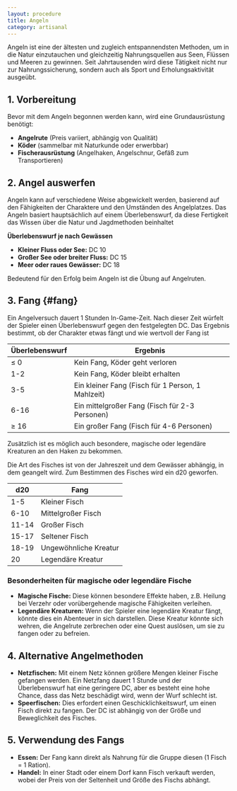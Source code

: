 ```yaml
---
layout: procedure
title: Angeln
category: artisanal
---
```


Angeln ist eine der ältesten und zugleich entspannendsten Methoden, um in die Natur einzutauchen und gleichzeitig
Nahrungsquellen aus Seen, Flüssen und Meeren zu gewinnen. Seit Jahrtausenden wird diese Tätigkeit nicht nur zur
Nahrungssicherung, sondern auch als Sport und Erholungsaktivität ausgeübt.

## 1. Vorbereitung

Bevor mit dem Angeln begonnen werden kann, wird eine Grundausrüstung benötigt:

- **Angelrute** (Preis variiert, abhängig von Qualität)
- **Köder** (sammelbar mit Naturkunde oder erwerbbar)
- **Fischerausrüstung** (Angelhaken, Angelschnur, Gefäß zum Transportieren)

## 2. Angel auswerfen

Angeln kann auf verschiedene Weise abgewickelt werden, basierend auf den Fähigkeiten der Charaktere und den Umständen
des Angelplatzes. Das Angeln basiert hauptsächlich auf einem Überlebenswurf, da diese Fertigkeit das Wissen über die
Natur und Jagdmethoden beinhaltet

**Überlebenswurf je nach Gewässen**

- **Kleiner Fluss oder See:** DC 10
- **Großer See oder breiter Fluss:** DC 15
- **Meer oder raues Gewässer:** DC 18

Bedeutend für den Erfolg beim Angeln ist die Übung auf Angelruten.

## 3. Fang {#fang}

Ein Angelversuch dauert 1 Stunden In-Game-Zeit. Nach dieser Zeit würfelt der Spieler einen Überlebenswurf gegen den
festgelegten DC. Das Ergebnis bestimmt, ob der Charakter etwas fängt und wie wertvoll der Fang ist

| Überlebenswurf | Ergebnis                                          |
|----------------|---------------------------------------------------|
| ≤ 0            | Kein Fang, Köder geht verloren                    |
| 1-2            | Kein Fang, Köder bleibt erhalten                  |
| 3-5            | Ein kleiner Fang (Fisch für 1 Person, 1 Mahlzeit) |
| 6-16           | Ein mittelgroßer Fang (Fisch für 2-3 Personen)    |
| ≥ 16           | Ein großer Fang (Fisch für 4-6 Personen)          |

Zusätzlich ist es möglich auch besondere, magische oder legendäre Kreaturen an den Haken zu bekommen.

Die Art des Fisches ist von der Jahreszeit und dem Gewässer abhängig, in dem geangelt wird. Zum Bestimmen des Fisches
wird ein d20 geworfen.

| d20   | Fang                  |
|-------|-----------------------|
| 1-5   | Kleiner Fisch         |
| 6-10  | Mittelgroßer Fisch    |
| 11-14 | Großer Fisch          |
| 15-17 | Seltener Fisch        |
| 18-19 | Ungewöhnliche Kreatur |
| 20    | Legendäre Kreatur     |

### Besonderheiten für magische oder legendäre Fische

- **Magische Fische:** Diese können besondere Effekte haben, z.B. Heilung bei Verzehr oder vorübergehende magische
  Fähigkeiten verleihen.
- **Legendäre Kreaturen:** Wenn der Spieler eine legendäre Kreatur fängt, könnte dies ein Abenteuer in sich darstellen.
  Diese Kreatur könnte sich wehren, die Angelrute zerbrechen oder eine Quest auslösen, um sie zu fangen oder zu
  befreien.

## 4. Alternative Angelmethoden

- **Netzfischen:** Mit einem Netz können größere Mengen kleiner Fische gefangen werden. Ein Netzfang dauert 1 Stunde und
  der Überlebenswurf hat eine geringere DC, aber es besteht eine hohe Chance, dass das Netz beschädigt wird, wenn der
  Wurf schlecht ist.
- **Speerfischen:** Dies erfordert einen Geschicklichkeitswurf, um einen Fisch direkt zu fangen. Der DC ist abhängig von
  der Größe und Beweglichkeit des Fisches.

## 5. Verwendung des Fangs

- **Essen:** Der Fang kann direkt als Nahrung für die Gruppe diesen (1 Fisch = 1 Ration).
- **Handel:** In einer Stadt oder einem Dorf kann Fisch verkauft werden, wobei der Preis von der Seltenheit und Größe
  des Fischs abhängt.